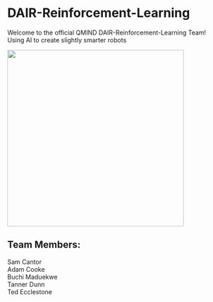 # DAIR-Reinforcement-Learning

Welcome to the official QMIND DAIR-Reinforcement-Learning Team! <br>
Using AI to create slightly smarter robots

<img src="https://media.giphy.com/media/cFe3qUafjSxGM/giphy.gif" width="400" height="400" />

## Team Members:
Sam Cantor <br>
Adam Cooke <br>
Buchi Maduekwe <br>
Tanner Dunn <br>
Ted Ecclestone <br>
